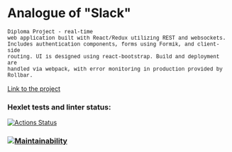 # Analogue of "Slack"

<code style="font-family: Courier New;">Diploma Project - real-time web application built with React/Redux utilizing REST and websockets. Includes authentication components, forms using Formik, and client-side routing. UI is designed using react-bootstrap. Build and deployment are handled via webpack, with error monitoring in production provided by Rollbar.
</code>


[Link to the project](https://frontend-project-12-lpz4.onrender.com/)

### Hexlet tests and linter status:
[![Actions Status](https://github.com/bril95/frontend-project-12/actions/workflows/hexlet-check.yml/badge.svg)](https://github.com/bril95/frontend-project-12/actions)


### [![Maintainability](https://api.codeclimate.com/v1/badges/1c301d29fac780829cd7/maintainability)](https://codeclimate.com/github/bril95/frontend-project-12/maintainability)